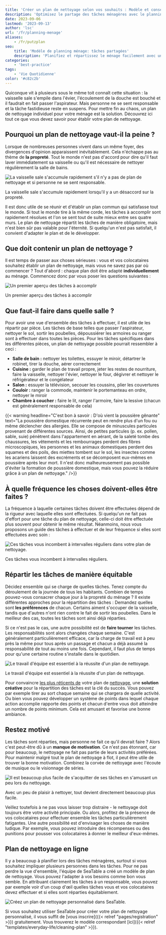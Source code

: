 ```yaml
---
title: 'Créer un plan de nettoyage selon vos souhaits : Modèle et conseils'
description: 'Optimisez le partage des tâches ménagères avec le planning ménage SeaTable : répartition, fréquence, rotation et suivi dans un outil souple et collaboratif, idéal pour foyer, colocs et équipes.'
date: 2023-09-06
lastmod: '2023-09-13'
author: 'lsc'
url: '/fr/planning-menage'
aliases:
    - /fr/putzplan
seo:
    title: 'Modèle de planning ménage: tâches partagées'
    description: 'Planifiez et répartissez le ménage facilement avec un planning digital prêt à l’emploi.'
categories:
    - 'best-practice'
tags:
    - 'Vie Quotidienne'
color: '#c82c2b'
---
```


Quiconque vit à plusieurs sous le même toit connaît cette situation : la vaisselle sale s'empile dans l'évier, l'écoulement de la douche est bouché et il faudrait en fait passer l'aspirateur. Mais personne ne se sent responsable et la tâche fastidieuse reste en suspens. Pour mettre fin au chaos, un plan de nettoyage individuel pour votre ménage est la solution. Découvrez ici tout ce que vous devez savoir pour établir votre plan de nettoyage.

## Pourquoi un plan de nettoyage vaut-il la peine ?

Lorsque de nombreuses personnes vivent dans un même foyer, des divergences d'opinion apparaissent inévitablement. Cela n'échappe pas au thème de **la propreté**. Tout le monde n'est pas d'accord pour dire qu'il faut laver immédiatement sa vaisselle ou qu'il est nécessaire de nettoyer régulièrement la salle de bains.

![La vaisselle sale s'accumule rapidement s'il n'y a pas de plan de nettoyage et si personne ne se sent responsable.](nathan-dumlao-m0ucB-06v7k-unsplash-1-e1693817126757-711x533.jpg)

La vaisselle sale s'accumule rapidement lorsqu'il y a un désaccord sur la propreté.

Il est donc utile de se réunir et d'établir un plan commun qui satisfasse tout le monde. Si tout le monde tire à la même corde, les tâches à accomplir sont rapidement résolues et l'on se sent tout de suite mieux entre ses quatre murs. Le plan de nettoyage répartit les tâches de manière obligatoire, mais n'est bien sûr pas valable pour l'éternité. Si quelqu'un n'est pas satisfait, il convient d'adapter le plan et de le développer.

## Que doit contenir un plan de nettoyage ?

Il est temps de passer aux choses sérieuses : vous et vos colocataires souhaitez établir un plan de nettoyage, mais vous ne savez pas par où commencer ? Tout d'abord : chaque plan doit être adapté **individuellement** au ménage. Commencez donc par vous poser les questions suivantes :

![Un premier aperçu des tâches à accomplir](Putzplan-1-711x711.png)

Un premier aperçu des tâches à accomplir

## Que faut-il faire dans quelle salle ?

Pour avoir une vue d'ensemble des tâches à effectuer, il est utile de les répartir par pièce. Les tâches de base telles que passer l'aspirateur, nettoyer le sol, sortir les poubelles, dépoussiérer les armoires ou ranger sont à effectuer dans toutes les pièces. Pour les tâches spécifiques dans les différentes pièces, un plan de nettoyage possible pourrait ressembler à ceci :

- **Salle de bain :** nettoyer les toilettes, essuyer le miroir, détartrer le robinet, tirer la douche, aérer correctement
- **Cuisine :** garder le plan de travail propre, jeter les restes de nourriture, faire la vaisselle, nettoyer l'évier, nettoyer le four, dégivrer et nettoyer le réfrigérateur et le congélateur
- **Salon :** essuyer la télévision, secouer les coussins, plier les couvertures
- **Couloir :** ranger la commode, maintenir le portemanteau en ordre, nettoyer le miroir
- **Chambre à coucher :** faire le lit, ranger l'armoire, faire la lessive (chacun est généralement responsable de cela)

{{< warning headline="C'est bon à savoir : D'où vient la poussière gênante" text="La poussière domestique récurrente peut en rendre plus d'un fou ou même déclencher des allergies. Elle se compose de minuscules particules provenant de différentes sources. Ainsi, de petites particules (p. ex. pollen, sable, suie) pénètrent dans l'appartement en aérant, de la saleté tombe des chaussures, les vêtements et les rembourrages perdent des fibres microscopiques, les personnes et les animaux domestiques perdent des squames et des poils, des miettes tombent sur le sol, les insectes comme les acariens laissent des excréments et se décomposent eux-mêmes en poussière après leur mort. Il n'est donc malheureusement pas possible d'éviter la formation de poussière domestique, mais vous pouvez la réduire grâce à un plan de nettoyage." />}}

## À quelle fréquence les choses doivent-elles être faites ?

La fréquence à laquelle certaines tâches doivent être effectuées dépend de la rigueur avec laquelle elles sont effectuées. Si quelqu'un ne fait pas d'effort pour une tâche du plan de nettoyage, celle-ci doit être effectuée plus souvent pour obtenir le même résultat. Néanmoins, nous vous proposons un guide des tâches à effectuer et de leur fréquence si elles sont effectuées avec soin :

![Ces tâches vous incombent à intervalles réguliers dans votre plan de nettoyage.](Haeufigkeit-der-Taetigkeiten-fuer-den-Putzplan-711x711.png)

Ces tâches vous incombent à intervalles réguliers.

## Répartir les tâches de manière équitable

Décidez ensemble qui se charge de quelles tâches. Tenez compte du déroulement de la journée de tous les habitants. Combien de temps pouvez-vous consacrer chaque jour à la propreté du ménage ? Il existe différentes approches pour la répartition des tâches : Demandez quelles sont **les préférences** de chacun. Certains aiment s'occuper de la vaisselle, tandis que d'autres n'ont rien contre le fait de sortir les poubelles. Dans le meilleur des cas, toutes les tâches sont ainsi déjà réparties.

Si ce n'est pas le cas, une autre possibilité est de **faire tourner** les tâches. Les responsabilités sont alors changées chaque semaine. C'est généralement particulièrement efficace, car la charge de travail est à peu près la même pour tous après un passage et chacun a déjà assumé la responsabilité de tout au moins une fois. Cependant, il faut plus de temps pour qu'une certaine routine s'installe dans le quotidien.

![Le travail d'équipe est essentiel à la réussite d'un plan de nettoyage.](pexels-pavel-danilyuk-8763139-1-scaled-e1693817422843-711x498.jpg)

Le travail d'équipe est essentiel à la réussite d'un plan de nettoyage.

Pour convaincre [les plus réticents de](https://www.stuttgarter-zeitung.de/inhalt.putztipps-fuer-faule-mhsd.c745ba0a-445a-4ced-962a-27efccd135af.html) votre plan de [nettoyage](https://www.stuttgarter-zeitung.de/inhalt.putztipps-fuer-faule-mhsd.c745ba0a-445a-4ced-962a-27efccd135af.html), une **solution créative** pour la répartition des tâches est la clé du succès. Vous pouvez par exemple tirer au sort chaque semaine qui se chargera de quelle activité. Ou bien vous pouvez développer un système de points dans lequel chaque action accomplie rapporte des points et chacun d'entre vous doit atteindre un nombre de points minimum. Cela est amusant et favorise une bonne ambiance.

## Restez motivé

Les tâches sont réparties, mais personne ne fait ce qu'il devrait faire ? Alors c'est peut-être dû à un **manque de motivation**. Ce n'est pas étonnant, car pour beaucoup, le nettoyage ne fait pas partie de leurs activités préférées. Pour maintenir malgré tout le plan de nettoyage à flot, il peut être utile de trouver la bonne motivation. Combinez la corvée de nettoyage avec l'écoute de musique ou le visionnage de séries.

![Il est beaucoup plus facile de s'acquitter de ses tâches en s'amusant un peu lors du nettoyage.](pexels-rdne-stock-project-5591970-1-711x474.jpg)

Avec un peu de plaisir à nettoyer, tout devient directement beaucoup plus facile.

Veillez toutefois à ne pas vous laisser trop distraire - le nettoyage doit toujours être votre activité principale. Ou alors, profitez de la présence de vos colocataires pour effectuer ensemble les tâches particulièrement fatigantes. Une autre possibilité est d'envisager les choses de manière ludique. Par exemple, vous pouvez introduire des récompenses ou des punitions pour pousser vos colocataires à donner le meilleur d'eux-mêmes.

## Plan de nettoyage en ligne

Il y a beaucoup à planifier lors des tâches ménagères, surtout si vous souhaitez impliquer plusieurs personnes dans les tâches. Pour ne pas perdre la vue d'ensemble, l'équipe de SeaTable a créé un modèle de plan de nettoyage. Vous pouvez l'adapter à vos besoins comme bon vous semble. En attribuant clairement les tâches à un responsable, vous pouvez par exemple voir d'un coup d'œil quelles tâches vous et vos colocataires devez effectuer et si elles sont réparties équitablement.

![Créez un plan de nettoyage personnalisé dans SeaTable.](Putzplan.png)

Si vous souhaitez utiliser SeaTable pour créer votre plan de nettoyage personnalisé, il vous suffit de [vous inscrire]({{< relref "pages/registration" >}}) gratuitement. Vous trouverez le modèle correspondant [ici]({{< relref "templates/everyday-life/cleaning-plan" >}}).

